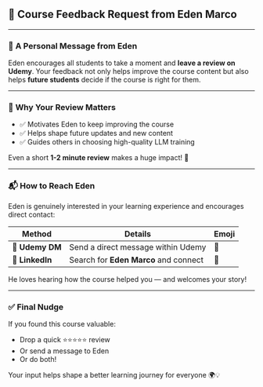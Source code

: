 ## 🌟 Course Feedback Request from Eden Marco

---

### 🙏 **A Personal Message from Eden**

Eden encourages all students to take a moment and **leave a review on Udemy**. Your feedback not only helps improve the course content but also helps **future students** decide if the course is right for them.

---

### 📝 **Why Your Review Matters**

- ✅ Motivates Eden to keep improving the course
- ✅ Helps shape future updates and new content
- ✅ Guides others in choosing high-quality LLM training

Even a short **1-2 minute review** makes a huge impact! 💬

---

### 📬 **How to Reach Eden**

Eden is genuinely interested in your learning experience and encourages direct contact:

| Method          | Details                               | Emoji |
| --------------- | ------------------------------------- | ----- |
| 💌 **Udemy DM** | Send a direct message within Udemy    | 📩    |
| 🔗 **LinkedIn** | Search for **Eden Marco** and connect | 🤝    |

He loves hearing how the course helped you — and welcomes your story!

---

### ✅ Final Nudge

If you found this course valuable:

- Drop a quick ⭐️⭐️⭐️⭐️⭐️ review
- Or send a message to Eden
- Or do both!

Your input helps shape a better learning journey for everyone 🌍💡
